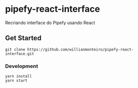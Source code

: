 # pipefy-react-interface

Recriando interface do Pipefy usando React

## Get Started

```
git clone https://github.com/willianmonteiro/pipefy-react-interface.git

```

### Development

```
yarn install
yarn start

```
